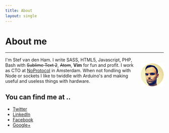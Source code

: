 ```yaml
---
title: About
layout: single
---
```


# About me
---

<div style='float: right; padding: 20px 0px 10px 20px;'>
  <img src="/images/avatar.png" alt="Stef van den Ham (Hyra)" />
</div>

I'm Stef van den Ham. I write SASS, HTML5, Javascript, PHP, Bash with <strike>Sublime Text 2</strike>, <strike>Atom</strike>, **Vim** for fun and profit. I work as CTO at [NoProtocol](http://noprotocol.nl) in Amsterdam. When not fondling with Node or sockets I like to twiddle with Arduino's and making useful and useless things with hardware.

## You can find me at ..

- [Twitter](http://twitter.com/stefvdham)
- [LinkedIn](http://nl.linkedin.com/pub/stef-van-den-ham/14/652/212)
- [Facebook](https://www.facebook.com/stefvdham)
- [Google+](https://plus.google.com/u/0/102230925443628784177/posts)
